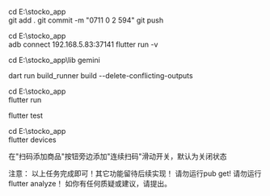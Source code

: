 

cd E:\stocko_app\
git add .
git commit -m "0711 0 2 594"
git push




cd E:\stocko_app\
adb connect 192.168.5.83:37141 
flutter run -v

cd E:\stocko_app\lib
gemini

dart run build_runner build --delete-conflicting-outputs

cd E:\stocko_app\
flutter run

flutter test

cd E:\stocko_app\
flutter devices



在"扫码添加商品"按钮旁边添加"连续扫码"滑动开关，默认为关闭状态

注意：
以上任务完成即可！其它功能留待后续实现！
请勿运行pub get! 
请勿运行flutter analyze！
如你有任何质疑或建议，请提出。